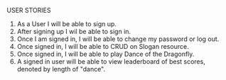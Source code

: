 USER STORIES 

1. As a User I will be able to sign up. 
2. After signing up I wil be able to sign in. 
3. Once I am signed in, I will be able to change my password or log out. 
4. Once signed in, I will be able to CRUD on Slogan resource. 
5. Once signed in, I will be able to play Dance of the Dragonfly. 
6. A signed in user will be able to view leaderboard of best scores, denoted by length of "dance". 